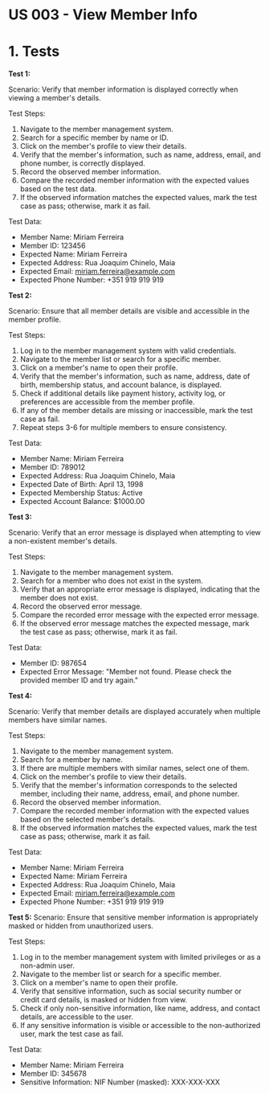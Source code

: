 # US 003 - View Member Info

# 1. Tests 

**Test 1:** 

Scenario: Verify that member information is displayed correctly when viewing a member's details.

Test Steps:
1. Navigate to the member management system.
2. Search for a specific member by name or ID.
3. Click on the member's profile to view their details.
4. Verify that the member's information, such as name, address, email, and phone number, is correctly displayed.
5. Record the observed member information.
6. Compare the recorded member information with the expected values based on the test data.
7. If the observed information matches the expected values, mark the test case as pass; otherwise, mark it as fail.

Test Data:
- Member Name: Miriam Ferreira
- Member ID: 123456
- Expected Name: Miriam Ferreira
- Expected Address: Rua Joaquim Chinelo, Maia
- Expected Email: miriam.ferreira@example.com
- Expected Phone Number: +351 919 919 919


**Test 2:**

Scenario: Ensure that all member details are visible and accessible in the member profile.

Test Steps:
1. Log in to the member management system with valid credentials.
2. Navigate to the member list or search for a specific member.
3. Click on a member's name to open their profile.
4. Verify that the member's information, such as name, address, date of birth, membership status, and account balance, is displayed.
5. Check if additional details like payment history, activity log, or preferences are accessible from the member profile.
6. If any of the member details are missing or inaccessible, mark the test case as fail.
7. Repeat steps 3-6 for multiple members to ensure consistency.

Test Data:
- Member Name: Miriam Ferreira
- Member ID: 789012
- Expected Address: Rua Joaquim Chinelo, Maia
- Expected Date of Birth: April 13, 1998
- Expected Membership Status: Active
- Expected Account Balance: $1000.00

**Test 3:** 

Scenario: Verify that an error message is displayed when attempting to view a non-existent member's details.

Test Steps:
1. Navigate to the member management system.
2. Search for a member who does not exist in the system.
3. Verify that an appropriate error message is displayed, indicating that the member does not exist.
4. Record the observed error message.
5. Compare the recorded error message with the expected error message.
6. If the observed error message matches the expected message, mark the test case as pass; otherwise, mark it as fail.

Test Data:
- Member ID: 987654
- Expected Error Message: "Member not found. Please check the provided member ID and try again."


**Test 4:**

Scenario: Verify that member details are displayed accurately when multiple members have similar names.

Test Steps:
1. Navigate to the member management system.
2. Search for a member by name.
3. If there are multiple members with similar names, select one of them.
4. Click on the member's profile to view their details.
5. Verify that the member's information corresponds to the selected member, including their name, address, email, and phone number.
6. Record the observed member information.
7. Compare the recorded member information with the expected values based on the selected member's details.
8. If the observed information matches the expected values, mark the test case as pass; otherwise, mark it as fail.

Test Data:
- Member Name: Miriam Ferreira
- Expected Name: Miriam Ferreira
- Expected Address: Rua Joaquim Chinelo, Maia
- Expected Email: miriam.ferreira@example.com
- Expected Phone Number: +351 919 919 919

**Test 5:**
Scenario: Ensure that sensitive member information is appropriately masked or hidden from unauthorized users.

Test Steps:
1. Log in to the member management system with limited privileges or as a non-admin user.
2. Navigate to the member list or search for a specific member.
3. Click on a member's name to open their profile.
4. Verify that sensitive information, such as social security number or credit card details, is masked or hidden from view.
5. Check if only non-sensitive information, like name, address, and contact details, are accessible to the user.
6. If any sensitive information is visible or accessible to the non-authorized user, mark the test case as fail.

Test Data:
- Member Name: Miriam Ferreira
- Member ID: 345678
- Sensitive Information: NIF Number (masked): XXX-XXX-XXX

